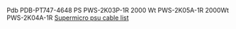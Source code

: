 Pdb PDB-PT747-4648
PS  PWS-2K03P-1R 2000 Wt
PWS-2K05A-1R 2000Wt
PWS-2K04A-1R
[Supermicro psu cable list](https://www.supermicro.com/products/nfo/files/power_supply/psu_cablelist.pdf) 
